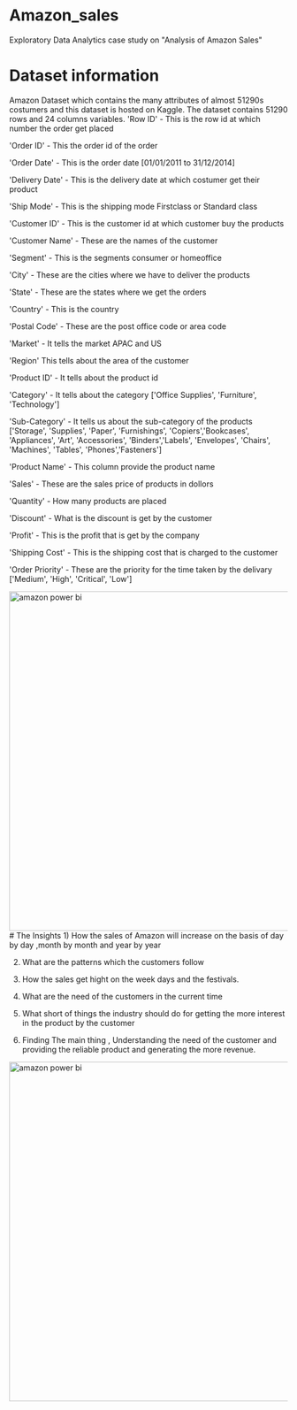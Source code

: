 # Amazon_sales
Exploratory Data Analytics  case study on "Analysis of Amazon Sales"
# Dataset information
Amazon Dataset which contains the many attributes of almost 51290s costumers and this dataset is hosted on Kaggle. The dataset contains 51290 rows and 24 columns variables. 
'Row ID' - This is the row id at which number the order get placed

'Order ID' - This the order id of the order

'Order Date' - This is the order date [01/01/2011 to 31/12/2014]

'Delivery Date' - This is the delivery date at which costumer get their product

'Ship Mode' - This is the shipping mode Firstclass or Standard class

'Customer ID' - This is the customer id at which customer buy the products

'Customer Name' - These are the names of the customer

'Segment' - This is the segments consumer or homeoffice

'City' - These are the cities where we have to deliver the products

'State' - These are the states where we get the orders

'Country' - This is the country

'Postal Code' - These are the post office code or area code

'Market' - It tells the market APAC and US

'Region' This tells about the area of the customer

'Product ID' - It tells about the product id

'Category' - It tells about the category ['Office Supplies', 'Furniture', 'Technology']

'Sub-Category' - It tells us about the sub-category of the products ['Storage', 'Supplies', 'Paper', 'Furnishings', 'Copiers','Bookcases', 'Appliances', 'Art', 'Accessories', 'Binders','Labels', 'Envelopes', 'Chairs', 'Machines', 'Tables', 'Phones','Fasteners']

'Product Name' - This column provide the product name

'Sales' - These are the sales price of products in dollors

'Quantity' - How many products are placed


'Discount' - What is the discount is get by the customer

'Profit' - This is the profit that is get by the company

'Shipping Cost' - This is the shipping cost that is charged to the customer

'Order Priority' - These are the priority for the time taken by the delivary ['Medium', 'High', 'Critical', 'Low']

<img width="614" alt="amazon power bi" src="https://github.com/pratheeshsailor/amazon_sales/assets/116364415/bbc4db21-e2f8-4279-80bf-fae1e0672d0a">
# The Insights
1) How the sales of Amazon will increase on the basis of day by day ,month by month and year by year

2) What are the patterns which the customers follow

3) How the sales get hight on the week days and the festivals.

4) What are the need of the customers in the current time

5) What short of things the industry should do for getting the more interest in the product by the customer

6) Finding The main thing , Understanding the need of the customer and providing the reliable product and generating the more revenue.

<img width="614" alt="amazon power bi" src="https://github.com/pratheeshsailor/amazon_sales/assets/116364415/99639b9c-2d97-4434-9745-c16204428006">
